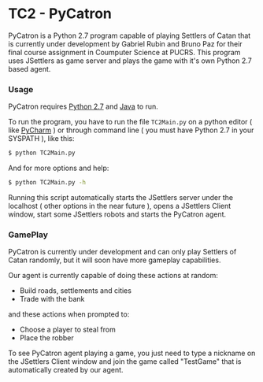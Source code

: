 # TC2 - PyCatron

PyCatron is a Python 2.7 program capable of playing Settlers of Catan that is currently under development by Gabriel Rubin and Bruno Paz for their final course assignment in Coumputer Science at PUCRS. This program uses JSettlers as game server and plays the game with it's own Python 2.7 based agent.

### Usage

PyCatron requires [Python 2.7](https://www.python.org/) and [Java](https://www.java.com/) to run.

To run the program, you have to run the file `TC2Main.py` on a python editor ( like [PyCharm](https://www.jetbrains.com/pycharm/) ) or through command line ( you must have Python 2.7 in your SYSPATH ), like this:

```sh
$ python TC2Main.py
```

And for more options and help:

```sh
$ python TC2Main.py -h
```
Running this script automatically starts the JSettlers server under the localhost ( other options in the near future ), opens a JSettlers Client window, start some JSettlers robots and starts the PyCatron agent.

### GamePlay

PyCatron is currently under development and can only play Settlers of Catan randomly, but it will soon have more gameplay capabilities.

Our agent is currently capable of doing these actions at random:

- Build roads, settlements and cities
- Trade with the bank

and these actions when prompted to:

- Choose a player to steal from
- Place the robber

To see PyCatron agent playing a game, you just need to type a nickname on the JSettlers Client window and join the game called "TestGame" that is automatically created by our agent.
